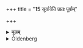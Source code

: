 +++
title = "15 सूर्यायेति प्रातः पूर्वाम्"

+++

<details><summary>मूलम्</summary>

सूर्यायेति प्रातः पूर्वाम् १५
</details>

<details><summary>Oldenberg</summary>

15. In the morning the first (oblation with the formula), 'To Sūrya (Svāhā)!'
</details>
